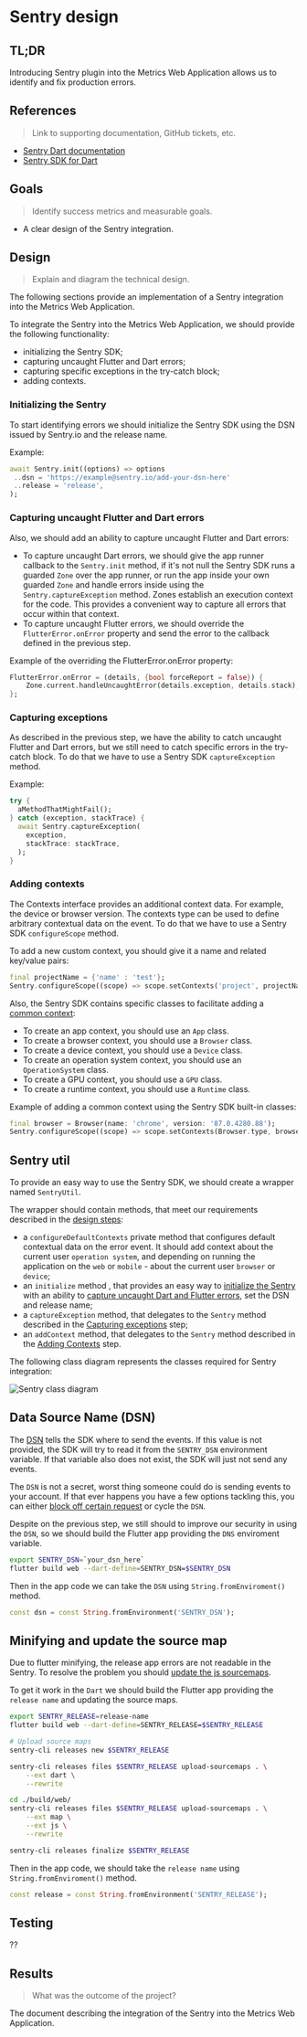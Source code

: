 # Sentry design

## TL;DR

Introducing Sentry plugin into the Metrics Web Application allows us to identify and fix production errors.

## References
> Link to supporting documentation, GitHub tickets, etc.
* [Sentry Dart documentation](https://docs.sentry.io/platforms/dart/)
* [Sentry SDK for Dart](https://pub.dev/packages/sentry)

## Goals
> Identify success metrics and measurable goals.
* A clear design of the Sentry integration.

## Design
> Explain and diagram the technical design.

The following sections provide an implementation of a Sentry integration into the Metrics Web Application.

To integrate the Sentry into the Metrics Web Application, we should provide the following functionality:

- initializing the Sentry SDK;
- capturing uncaught Flutter and Dart errors;
- capturing specific exceptions in the try-catch block;
- adding contexts.

### Initializing the Sentry

To start identifying errors we should initialize the Sentry SDK using the DSN issued by Sentry.io and the release name.

Example: 

```dart
await Sentry.init((options) => options
 ..dsn = 'https://example@sentry.io/add-your-dsn-here'
 ..release = 'release',
);
```

### Capturing uncaught Flutter and Dart errors

Also, we should add an ability to capture uncaught Flutter and Dart errors:

- To capture uncaught Dart errors, we should give the app runner callback to the `Sentry.init` method, if it's not null the Sentry SDK runs a guarded `Zone` over the app runner, or run the app inside your own guarded `Zone` and handle errors inside using the `Sentry.captureException` method. Zones establish an execution context for the code. This provides a convenient way to capture all errors that occur within that context.
- To capture uncaught Flutter errors, we should override the `FlutterError.onError` property and send the error to the callback defined in the previous step.

Example of the overriding the FlutterError.onError property:

```dart
FlutterError.onError = (details, {bool forceReport = false}) {
    Zone.current.handleUncaughtError(details.exception, details.stack);
};
```

### Capturing exceptions

As described in the previous step, we have the ability to catch uncaught Flutter and Dart errors, but we still need to catch specific errors in the try-catch block. To do that we have to use a Sentry SDK `captureException` method.

Example: 

```dart
try {
  aMethodThatMightFail();
} catch (exception, stackTrace) {
  await Sentry.captureException(
    exception,
    stackTrace: stackTrace,
  );
}
```

### Adding contexts

The Contexts interface provides an additional context data. For example, the device or browser version. The contexts type can be used to define arbitrary contextual data on the event. To do that we have to use a Sentry SDK `configureScope` method.

To add a new custom context, you should give it a name and related key/value pairs:

```dart
final projectName = {'name' : 'test'};
Sentry.configureScope((scope) => scope.setContexts('project', projectName));
```

Also, the Sentry SDK contains specific classes to facilitate adding a [common context](https://develop.sentry.dev/sdk/event-payloads/contexts/):

- To create an app context, you should use an `App` class.
- To create a browser context, you should use a `Browser` class.
- To create a device context, you should use a `Device` class.
- To create an operation system context, you should use an `OperationSystem` class.
- To create a GPU context, you should use a `GPU` class.
- To create a runtime context, you should use a `Runtime` class.

Example of adding a common context using the Sentry SDK built-in classes:

```dart
final browser = Browser(name: 'chrome', version: '87.0.4280.88');
Sentry.configureScope((scope) => scope.setContexts(Browser.type, browser));
```

## Sentry util

To provide an easy way to use the Sentry SDK, we should create a wrapper named `SentryUtil`. 

The wrapper should contain methods, that meet our requirements described in the [design steps](#design):

- a `configureDefaultContexts` private method that configures default contextual data on the error event. It should add context about the current user `operation system`, and depending on running the application on the `web` or `mobile` - about the current user `browser` or `device`;
- an `initialize` method , that provides an easy way to [initialize the Sentry](#initializing-the-sentry) with an ability to [capture uncaught Dart and Flutter errors](#capturing-uncaught-flutter-and-dart-errors), set the DSN and release name;
- a `captureException` method, that delegates to the `Sentry` method described in the [Capturing exceptions](#capturing-exceptions) step;
- an `addContext` method, that delegates to the `Sentry` method described in the [Adding Contexts](#adding-contexts) step.


The following class diagram represents the classes required for Sentry integration: 

![Sentry class diagram](http://www.plantuml.com/plantuml/proxy?cache=no&fmt=svg&src=https://github.com/platform-platform/monorepo/raw/sentry_design/metrics/web/docs/features/sentry/diagrams/sentry_util_class_diagram.puml)

## Data Source Name (DSN)
The [DSN](https://docs.sentry.io/product/sentry-basics/dsn-explainer/) tells the SDK where to send the events. If this value is not provided, the SDK will try to read it from the `SENTRY_DSN` environment variable. If that variable also does not exist, the SDK will just not send any events.

The `DSN` is not a secret, worst thing someone could do is sending events to your account. If that ever happens you have a few options tackling this, you can either [block off certain request](https://docs.sentry.io/product/accounts/quotas/#inbound-data-filters) or cycle the `DSN`.

Despite on the previous step, we still should to improve our security in using the `DSN`, so we should build the Flutter app providing the `DNS` enviroment variable.

```bash
export SENTRY_DSN=`your_dsn_here`
flutter build web --dart-define=SENTRY_DSN=$SENTRY_DSN
```

Then in the app code we can take the `DSN` using `String.fromEnviroment()` method.

```dart
const dsn = const String.fromEnvironment('SENTRY_DSN');
```



## Minifying and update the source map

Due to flutter minifying, the release app errors are not readable in the Sentry. To resolve the problem you should [update the js sourcemaps](https://docs.sentry.io/platforms/javascript/sourcemaps). 

To get it work in the `Dart` we should build the Flutter app providing the `release name` and updating the source maps.

```bash
export SENTRY_RELEASE=release-name
flutter build web --dart-define=SENTRY_RELEASE=$SENTRY_RELEASE

# Upload source maps
sentry-cli releases new $SENTRY_RELEASE

sentry-cli releases files $SENTRY_RELEASE upload-sourcemaps . \
    --ext dart \
    --rewrite

cd ./build/web/
sentry-cli releases files $SENTRY_RELEASE upload-sourcemaps . \
    --ext map \
    --ext js \
    --rewrite

sentry-cli releases finalize $SENTRY_RELEASE
```

Then in the app code, we should take the `release name` using `String.fromEnviroment()` method.

```dart
const release = const String.fromEnvironment('SENTRY_RELEASE');
```
## Testing
??
## Results
> What was the outcome of the project?

The document describing the integration of the Sentry into the Metrics Web Application.
